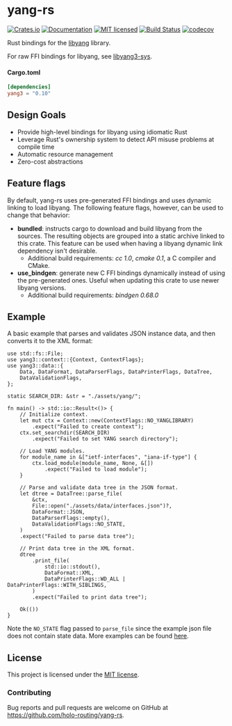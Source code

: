 # yang-rs

[![Crates.io][crates-badge]][crates-url]
[![Documentation][docs-badge]][docs-url]
[![MIT licensed][mit-badge]][mit-url]
[![Build Status][actions-badge]][actions-url]
[![codecov][codecov-badge]][codecov-url]

[crates-badge]: https://img.shields.io/crates/v/yang3.svg
[crates-url]: https://crates.io/crates/yang3
[docs-badge]: https://docs.rs/yang3/badge.svg
[docs-url]: https://docs.rs/yang3
[mit-badge]: https://img.shields.io/badge/license-MIT-blue.svg
[mit-url]: https://github.com/holo-routing/yang-rs/blob/master/LICENSE
[actions-badge]: https://github.com/holo-routing/yang-rs/workflows/CI/badge.svg
[actions-url]: https://github.com/holo-routing/yang-rs/actions?query=workflow%3ACI+branch%3Amaster
[codecov-badge]: https://codecov.io/gh/holo-routing/yang-rs/branch/master/graph/badge.svg?token=1KE3JMHG0H
[codecov-url]: https://codecov.io/gh/holo-routing/yang-rs

Rust bindings for the [libyang] library.

For raw FFI bindings for libyang, see [libyang3-sys].

[libyang]: https://github.com/CESNET/libyang/
[libyang3-sys]: ./libyang3-sys

#### Cargo.toml

```toml
[dependencies]
yang3 = "0.10"
```
## Design Goals
* Provide high-level bindings for libyang using idiomatic Rust
* Leverage Rust's ownership system to detect API misuse problems at compile time
* Automatic resource management
* Zero-cost abstractions

## Feature flags
By default, yang-rs uses pre-generated FFI bindings and uses dynamic linking to load libyang. The following feature flags, however, can be used to change that behavior:
* **bundled**: instructs cargo to download and build libyang from the sources. The resulting objects are grouped into a static archive linked to this crate. This feature can be used when having a libyang dynamic link dependency isn't desirable.
  * Additional build requirements: *cc 1.0*, *cmake 0.1*, a C compiler and CMake.
* **use_bindgen**: generate new C FFI bindings dynamically instead of using the pre-generated ones. Useful when updating this crate to use newer libyang versions.
  * Additional build requirements: *bindgen 0.68.0*

## Example

A basic example that parses and validates JSON instance data, and then converts
it to the XML format:
```rust,no_run
use std::fs::File;
use yang3::context::{Context, ContextFlags};
use yang3::data::{
    Data, DataFormat, DataParserFlags, DataPrinterFlags, DataTree,
    DataValidationFlags,
};

static SEARCH_DIR: &str = "./assets/yang/";

fn main() -> std::io::Result<()> {
    // Initialize context.
    let mut ctx = Context::new(ContextFlags::NO_YANGLIBRARY)
        .expect("Failed to create context");
    ctx.set_searchdir(SEARCH_DIR)
        .expect("Failed to set YANG search directory");

    // Load YANG modules.
    for module_name in &["ietf-interfaces", "iana-if-type"] {
        ctx.load_module(module_name, None, &[])
            .expect("Failed to load module");
    }

    // Parse and validate data tree in the JSON format.
    let dtree = DataTree::parse_file(
        &ctx,
        File::open("./assets/data/interfaces.json")?,
        DataFormat::JSON,
        DataParserFlags::empty(),
        DataValidationFlags::NO_STATE,
    )
    .expect("Failed to parse data tree");

    // Print data tree in the XML format.
    dtree
        .print_file(
            std::io::stdout(),
            DataFormat::XML,
            DataPrinterFlags::WD_ALL | DataPrinterFlags::WITH_SIBLINGS,
        )
        .expect("Failed to print data tree");

    Ok(())
}
```

Note the `NO_STATE` flag passed to `parse_file` since the example json file does not contain state data.
More examples can be found [here][examples].

[examples]: https://github.com/holo-routing/yang-rs/tree/master/examples

## License

This project is licensed under the [MIT license].

[MIT license]: https://github.com/holo-routing/yang-rs/blob/master/LICENSE

### Contributing

Bug reports and pull requests are welcome on GitHub at https://github.com/holo-routing/yang-rs.
